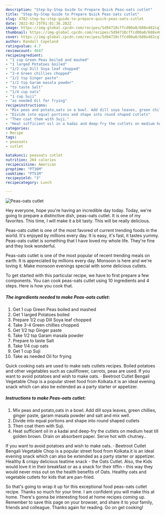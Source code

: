 ```yaml
---
description: "Step-by-Step Guide to Prepare Quick Peas-oats cutlet"
title: "Step-by-Step Guide to Prepare Quick Peas-oats cutlet"
slug: 4782-step-by-step-guide-to-prepare-quick-peas-oats-cutlet
date: 2022-02-25T01:01:36.282Z
image: https://img-global.cpcdn.com/recipes/5d94710cffcd00a0/680x482cq70/peas-oats-cutlet-recipe-main-photo.jpg
thumbnail: https://img-global.cpcdn.com/recipes/5d94710cffcd00a0/680x482cq70/peas-oats-cutlet-recipe-main-photo.jpg
cover: https://img-global.cpcdn.com/recipes/5d94710cffcd00a0/680x482cq70/peas-oats-cutlet-recipe-main-photo.jpg
author: Randall Copeland
ratingvalue: 4.7
reviewcount: 4647
recipeingredient:
- "1 cup Green Peas boiled and mashed"
- "1 larged Potatoes boiled"
- "1/2 cup Dill Soya leaf chopped"
- "3-4 Green chillies chopped"
- "1/2 tsp Ginger paste"
- "1/2 tsp Garam masala powder"
- "to taste Salt"
- "1/4 cup oats"
- "1 cup Suji"
- "as needed Oil for frying"
recipeinstructions:
- "Mix peas and potato,oats in a bowl. Add dill soya leaves, green chillies, ginger paste, garam masala powder and salt and mix well."
- "Divide into equal portions and shape into round shaped cutlets"
- "Then coat them with Suji."
- "Heat sufficient oil in a kadai and deep-fry the cutlets on medium heat till golden brown. Drain on absorbent paper. Serve hot with chutney.."
categories:
- Recipe
tags:
- peasoats
- cutlet

katakunci: peasoats cutlet 
nutrition: 264 calories
recipecuisine: American
preptime: "PT36M"
cooktime: "PT51M"
recipeyield: "3"
recipecategory: Lunch

---
```



![Peas-oats cutlet](https://img-global.cpcdn.com/recipes/5d94710cffcd00a0/680x482cq70/peas-oats-cutlet-recipe-main-photo.jpg)

Hey everyone, hope you're having an incredible day today. Today, we're going to prepare a distinctive dish, peas-oats cutlet. It is one of my favorites. This time, I will make it a bit tasty. This will be really delicious.

Peas-oats cutlet is one of the most favored of current trending foods in the world. It's enjoyed by millions every day. It is easy, it's fast, it tastes yummy. Peas-oats cutlet is something that I have loved my whole life. They're fine and they look wonderful.

Peas-oats cutlet is one of the most popular of recent trending meals on earth. It is appreciated by millions every day. Monsoon is here and we&#39;re loving it. Make monsoon evenings special with some delicious cutlets.


To get started with this particular recipe, we have to first prepare a few components. You can cook peas-oats cutlet using 10 ingredients and 4 steps. Here is how you cook that.

<!--inarticleads1-->

##### The ingredients needed to make Peas-oats cutlet:

1. Get 1 cup Green Peas boiled and mashed
1. Get 1 larged Potatoes boiled
1. Prepare 1/2 cup Dill Soya leaf chopped
1. Take 3-4 Green chillies chopped
1. Get 1/2 tsp Ginger paste
1. Take 1/2 tsp Garam masala powder
1. Prepare to taste Salt
1. Take 1/4 cup oats
1. Get 1 cup Suji
1. Take as needed Oil for frying


Quick cooking oats are used to make oats cutlets recipes. Boiled potatoes and other vegetables such as cauliflower, carrots, peas are used. If you want to avoid potatoes and wish to make oats. · Beetroot Cutlet Bengali Vegetable Chop is a popular street food from Kolkata.it is an ideal evening snack which can also be extended as a party starter or appetizer. 

<!--inarticleads2-->

##### Instructions to make Peas-oats cutlet:

1. Mix peas and potato,oats in a bowl. Add dill soya leaves, green chillies, ginger paste, garam masala powder and salt and mix well.
1. Divide into equal portions and shape into round shaped cutlets
1. Then coat them with Suji.
1. Heat sufficient oil in a kadai and deep-fry the cutlets on medium heat till golden brown. Drain on absorbent paper. Serve hot with chutney..


If you want to avoid potatoes and wish to make oats. · Beetroot Cutlet Bengali Vegetable Chop is a popular street food from Kolkata.it is an ideal evening snack which can also be extended as a party starter or appetizer. Healthy &amp; crispy delicious teatime snack - the Oats Cutlet. Also, the Kids would love it in their breakfast or as a snack for their tiffin - this way they would never miss out on the health benefits of Oats. Healthy oats and vegetable cutlets for kids that are pan-fried. 

So that's going to wrap it up for this exceptional food peas-oats cutlet recipe. Thanks so much for your time. I am confident you will make this at home. There's gonna be interesting food at home recipes coming up. Remember to save this page on your browser, and share it to your family, friends and colleague. Thanks again for reading. Go on get cooking!
